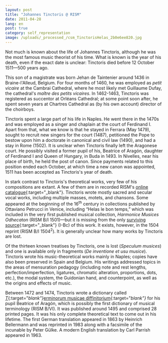 ```yaml
---
layout: post
title: "Johannes Tinctoris @ RISM"
date: 2011-04-28
lang: en
post: true
category: self_representation
image: /uploads/_processed_/csm_TinctorisHelas_2b0e6ee820.jpg
---
```



Not much is known about the life of Johannes Tinctoris, although he was the most famous music theorist of his time. What is known is the year of his death, even if the exact date is unclear: Tinctoris died before 12 October 1511—500 years ago.

This son of a magistrate was born Jehan de Taintenier around 1436 in Braine-l'Alleud, Belgium. For four months of 1460, he was employed as _petit vicaire_ at the Cambrai Cathedral, where he most likely met Guillaume Dufay, the cathedral's _maître des petits vicaires_. In 1462-1463, Tinctoris was registered as succentor at Orléans Cathedral; at some point soon after, he spent seven years at Chartres Cathedral as (by his own account) director of the choirboys.

Tinctoris spent a large part of his life in Naples. He went there in the 1470s and was employed as a singer and chaplain at the court of Ferdinand I. Apart from that, what we know is that he stayed in Ferrara (May 1479), sought to recruit new singers for the court (1487), petitioned the Pope to bestow upon him a doctorate in canonical and civil law (1490), and had a stay in Rome (1502). It is unclear when Tinctoris finally left the Aragonese court. He possibly visited a former pupil of his, Beatrice of Aragón, daughter of Ferdinand I and Queen of Hungary, in Buda in 1493. In Nivelles, near his place of birth, he held the post of canon. Since payments related to this position ended each October, at which time a new canon was appointed, 1511 has been accepted as Tinctoris's year of death.

In stark contrast to Tinctoris's theoretical works, very few of his compositions are extant. A few of them are in recorded RISM's [online catalogue](https://opac.rism.info/search?View=rism&q=Tinctoris){:target="_blank"}. Tinctoris wrote mostly sacred and secular vocal works, including multiple masses, motets, and chansons. Some appeared at the beginning of the 16<sup>th</sup> century in collections published by Ottaviano Petrucci in Venice, including “Helas le bon temps,” which was included in the very first published musical collection, _Harmonice Musices Odhecaton_ (RISM B/I 1501)—but it is missing from the only [surviving source](http://badigit.comune.bologna.it/cmbm/images/ripro/gaspari/_Q051/Q051_addt.asp){:target="_blank"} (I-Bc) of this work. It exists, however, in the 1504 reprint (RISM B/I 1504<sup>2</sup>). It is generally unclear how many works by Tinctoris are lost.

Of the thirteen known treatises by Tinctoris, one is lost (_Speculum musices_) and one is available only in fragments (_De inventione et usu musice_). Tinctoris wrote his music-theoretical works mainly in Naples; copies have also been preserved in Spain and Belgium. His writings addressed topics in the areas of mensuration pedagogy (including note and rest lengths, perfection/imperfection, ligatures, chromatic alteration, proportions, dots, etc.), the modal system, the Guidonian hand, and counterpoint, as well as the origins and effects of music.

Between 1472 and 1474, Tinctoris wrote a dictionary called [_T_](http://www.chmtl.indiana.edu/tml/15th/TINDIF_TEXT.html){:target="_blank"}_[erminorum musicae diffinitorium](http://www.chmtl.indiana.edu/tml/15th/TINDIF_TEXT.html){:target="_blank"}_ for his pupil Beatrice of Aragón, which is possibly the first dictionary of musical terminology (RISM B/VI). It was published around 1495 and comprised 28 printed pages. It was his only complete theoretical text to come out in his lifetime. The first German translation appeared in 1863 by Heinrich Bellermann and was reprinted in 1983 along with a facsimile of the incunable by Peter Gülke. A modern English translation by Carl Parrish appeared in 1963.